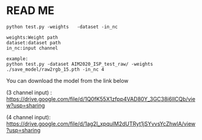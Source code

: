 # READ ME

```
python test.py -weights   -dataset -in_nc

weights:Weight path
dataset:dataset path
in_nc:input channel

example:
python test.py -dataset AIM2020_ISP_test_raw/ -weights ./save_model/raw2rgb_15.pth -in_nc 4
```

You can download the  model from the link below

(3 channel input) : https://drive.google.com/file/d/1Q0fK55X1zfpp4VAD80Y_3GC38i6IlCQb/view?usp=sharing

(4 channel input): https://drive.google.com/file/d/1ag2l_xpquIM2dUTRyt1jSYvvsYcZhwlA/view?usp=sharing

